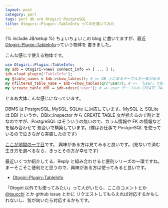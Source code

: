 ```yaml
---
layout: post
category: perl
tags: perl db orm Otogiri PostgreSQL
title: Otogiri::Plugin::TableInfo ってのを書いてみた
---
```

{% include JB/setup %}
ちょいちょいこの blog に書いてますが、最近 [Otogiri::Plugin::TableInfo](https://github.com/tsucchi/p5-Otogiri-Plugin-TableInfo)っていう物体を
書きました。

こんな感じで使える物体です。

```perl
use Otogiri::Plugin::TableInfo;
my $db = Otogiri->new( connect_info => [ ... ] );
$db->load_plugin('TableInfo');
my @table_names = $db->show_tables(); # => DB 上にあるテーブル名一覧が返る
my @filtered_table_name = $db->show_tables(qr/^user/); # => 「user」で始まるテーブル名一覧が返る
my $create_table_ddl = $db->desc('user'); # => user テーブルの CREATE TABLE 文が変える

```

とまあ大体こんな感じになっています。

DBMS は PostgreSQL, MySQL, SQLite に対応しています。MySQL と SQLite は DBI というか、DBIx::Inspector から
CREATE TABLE 文が拾えるので割と楽なのですが、PostgreSQL はそういうの無いので、カラム情報や FK の情報などを組み合わせて
気合いで構築しています。(僕はお仕事で PostgreSQL を使っているので泣きながら実装したのです)

[ここが地獄の一丁目](https://github.com/tsucchi/p5-Otogiri-Plugin-TableInfo/blob/master/lib/Otogiri/Plugin/TableInfo/Pg.pm)です。
興味がある方は見てみると良いです。(見ないで済む生き方を選べるなら、きっとその方が幸せです)

最近いくつか紹介してる、Reply と組み合わせると便利シリーズの一環ですね。まーそこそこ便利だと思うので、興味がある方は使ってみると良いです。

+ [Otogiri::Plugin::TableInfo](https://github.com/tsucchi/p5-Otogiri-Plugin-TableInfo)

「Otogiri 以外でも使ってみたい」って人がいたら、ここのコメントとか [@tsucchi](http://twitter.com/tsucchi) とか github issue とかに
リクエストしてもらえれば対応するかもしれないし、気が向いたら対応するかもです。
